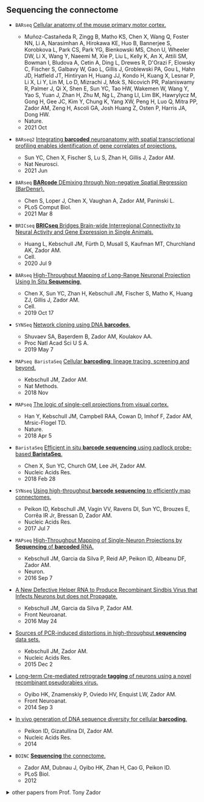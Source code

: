 
## **Sequencing** the connectome

- `BARseq` [Cellular anatomy of the mouse primary motor cortex.](https://www.ncbi.nlm.nih.gov/pmc/articles/PMC8494646/)
    - Muñoz-Castañeda R, Zingg B, Matho KS, Chen X, Wang Q, Foster NN, Li A, Narasimhan A, Hirokawa KE, Huo B, Bannerjee S, Korobkova L, Park CS, Park YG, Bienkowski MS, Chon U, Wheeler DW, Li X, Wang Y, Naeemi M, Xie P, Liu L, Kelly K, An X, Attili SM, Bowman I, Bludova A, Cetin A, Ding L, Drewes R, D'Orazi F, Elowsky C, Fischer S, Galbavy W, Gao L, Gillis J, Groblewski PA, Gou L, Hahn JD, Hatfield JT, Hintiryan H, Huang JJ, Kondo H, Kuang X, Lesnar P, Li X, Li Y, Lin M, Lo D, Mizrachi J, Mok S, Nicovich PR, Palaniswamy R, Palmer J, Qi X, Shen E, Sun YC, Tao HW, Wakemen W, Wang Y, Yao S, Yuan J, Zhan H, Zhu M, Ng L, Zhang LI, Lim BK, Hawrylycz M, Gong H, Gee JC, Kim Y, Chung K, Yang XW, Peng H, Luo Q, Mitra PP, Zador AM, Zeng H, Ascoli GA, Josh Huang Z, Osten P, Harris JA, Dong HW.
    - Nature. 
    - 2021 Oct

- `BARseq2` [Integrating **barcoded** neuroanatomy with spatial transcriptional profiling enables identification of gene correlates of projections.](https://www.ncbi.nlm.nih.gov/pmc/articles/PMC8178227/)
    - Sun YC, Chen X, Fischer S, Lu S, Zhan H, Gillis J, Zador AM.
    - Nat Neurosci. 
    - 2021 Jun

- `BARseq` [**BARcode** DEmixing through Non-negative Spatial Regression (BarDensr).](https://www.ncbi.nlm.nih.gov/pmc/articles/PMC7971881/)
    - Chen S, Loper J, Chen X, Vaughan A, Zador AM, Paninski L.
    - PLoS Comput Biol. 
    - 2021 Mar 8

- `BRICseq` [**BRICseq** Bridges Brain-wide Interregional Connectivity to Neural Activity and Gene Expression in Single Animals.](https://www.ncbi.nlm.nih.gov/pmc/articles/PMC7771207/)
    - Huang L, Kebschull JM, Fürth D, Musall S, Kaufman MT, Churchland AK, Zador AM.
    - Cell. 
    - 2020 Jul 9

- `BARseq` [High-Throughput Mapping of Long-Range Neuronal Projection Using In Situ **Sequencing**.](https://www.ncbi.nlm.nih.gov/pmc/articles/PMC7836778/)
    - Chen X, Sun YC, Zhan H, Kebschull JM, Fischer S, Matho K, Huang ZJ, Gillis J, Zador AM.
    - Cell. 
    - 2019 Oct 17

- `SYNSeq` [Network cloning using DNA **barcodes**.](https://www.ncbi.nlm.nih.gov/pmc/articles/PMC6511037/)
    - Shuvaev SA, Başerdem B, Zador AM, Koulakov AA.
    - Proc Natl Acad Sci U S A. 
    - 2019 May 7

- `MAPseq BaristaSeq` [Cellular **barcoding**: lineage tracing, screening and beyond.](http://zadorlab.labsites.cshl.edu/wp-content/uploads/sites/59/2019/08/Kebschull-Zador-2018-Cellular-barcoding-lineage-tracing.pdf)
    - Kebschull JM, Zador AM.
    - Nat Methods. 
    - 2018 Nov

- `MAPseq` [The logic of single-cell projections from visual cortex.](https://www.ncbi.nlm.nih.gov/pmc/articles/PMC6585423/)
    - Han Y, Kebschull JM, Campbell RAA, Cowan D, Imhof F, Zador AM, Mrsic-Flogel TD.
    - Nature. 
    - 2018 Apr 5 

- `BaristaSeq` [Efficient in situ **barcode** **sequencing** using padlock probe-based **BaristaSeq**.](https://www.ncbi.nlm.nih.gov/pmc/articles/PMC5829746/)
    - Chen X, Sun YC, Church GM, Lee JH, Zador AM.
    - Nucleic Acids Res. 
    - 2018 Feb 28

- `SYNseq` [Using high-throughput **barcode** **sequencing** to efficiently map connectomes.](https://www.ncbi.nlm.nih.gov/pmc/articles/PMC5499584/)
    - Peikon ID, Kebschull JM, Vagin VV, Ravens DI, Sun YC, Brouzes E, Corrêa IR Jr, Bressan D, Zador AM.
    - Nucleic Acids Res. 
    - 2017 Jul 7

- `MAPseq` [High-Throughput Mapping of Single-Neuron Projections by **Sequencing** of **barcoded** RNA.](https://www.ncbi.nlm.nih.gov/pmc/articles/PMC6640135/)
    - Kebschull JM, Garcia da Silva P, Reid AP, Peikon ID, Albeanu DF, Zador AM.
    - Neuron. 
    - 2016 Sep 7

- [A New Defective Helper RNA to Produce Recombinant Sindbis Virus that Infects Neurons but does not Propagate.](https://www.ncbi.nlm.nih.gov/pmc/articles/PMC4877524/)
    - Kebschull JM, Garcia da Silva P, Zador AM.
    - Front Neuroanat. 
    - 2016 May 24

- [Sources of PCR-induced distortions in high-throughput **sequencing** data sets.](https://www.ncbi.nlm.nih.gov/pmc/articles/PMC4666380/)
    - Kebschull JM, Zador AM.
    - Nucleic Acids Res. 
    - 2015 Dec 2

- [Long-term Cre-mediated retrograde **tagging** of neurons using a novel recombinant pseudorabies virus.](https://www.ncbi.nlm.nih.gov/pmc/articles/PMC4153299/)
    - Oyibo HK, Znamenskiy P, Oviedo HV, Enquist LW, Zador AM.
    - Front Neuroanat. 
    - 2014 Sep 3

- [In vivo generation of DNA sequence diversity for cellular **barcoding**.](https://www.ncbi.nlm.nih.gov/pmc/articles/PMC4176322/)
    - Peikon ID, Gizatullina DI, Zador AM.
    - Nucleic Acids Res. 
    - 2014

- `BOINC` [**Sequencing** the connectome.](https://www.ncbi.nlm.nih.gov/pmc/articles/PMC3479097/)
    - Zador AM, Dubnau J, Oyibo HK, Zhan H, Cao G, Peikon ID.
    - PLoS Biol. 
    - 2012













<details><summary>other papers from Prof. Tony Zador</summary>

## learning

- Corticostriatal Plasticity Established by Initial Learning Persists after Behavioral Reversal.
    - Ghosh S, Zador AM.
    - eNeuro. 
    - 2021 Mar 11
- SYNPLA, a method to identify synapses displaying plasticity after learning.
    - Dore K, Pao Y, Soria Lopez J, Aronson S, Zhan H, Ghosh S, Merrill S, Zador AM, Malinow R, Kebschull JM.
    - Proc Natl Acad Sci U S A. 
    - 2020 Feb 11
- A critique of pure learning and what artificial neural networks can learn from animal brains.
    - Zador AM.
    - Nat Commun. 
    - 2019 Aug 21

## **auditory**

- Selective corticostriatal plasticity during acquisition of an **auditory** discrimination task.
    - Xiong Q, Znamenskiy P, Zador AM.
    - Nature. 
    - 2015 May 21

- **auditory** thalamus and **auditory** cortex are equally modulated by context during flexible categorization of **sounds**.
    - Jaramillo S, Borges K, Zador AM.
    - J Neurosci. 
    - 2014 Apr 9

- Corticostriatal neurons in **auditory** cortex drive **decision**s during **auditory** discrimination.
    - Znamenskiy P, Zador AM.
    - Nature. 
    - 2013 May 23

- Up states are rare in awake **auditory** cortex.
    - Hromádka T, Zador AM, DeWeese MR.
    - J Neurophysiol. 
    - 2013 Apr

- PTEN regulation of local and long-range connections in mouse **auditory** cortex.
    - Xiong Q, Oviedo HV, Trotman LC, Zador AM.
    J Neurosci. 
    - 2012 Feb 1

- The **auditory** cortex mediates the perceptual effects of acoustic temporal expectation.
    - Jaramillo S, Zador AM.
    - Nat Neurosci. 
    - 2011 Feb

- The functional asymmetry of **auditory** cortex is reflected in the organization of local cortical circuits.
    - Oviedo HV, Bureau I, Svoboda K, Zador AM.
    - Nat Neurosci. 
    - 2010 Nov

- Long-lasting context dependence constrains neural encoding models in rodent **auditory** cortex.
    - Asari H, Zador AM.
    - J Neurophysiol. 
    - 2009 Nov

- Representations in **auditory** cortex.
    - Hromádka T, Zador AM.
    - Curr Opin Neurobiol.
    - 2009 Aug

- Engaging in an **auditory** task suppresses responses in **auditory** cortex.
    - Otazu GH, Tai LH, Yang Y, Zador AM.
    - Nat Neurosci. 
    - 2009 May

- Millisecond-scale differences in neural activity in **auditory** cortex can drive **decision**s.
    - Yang Y, DeWeese MR, Otazu GH, Zador AM.
    - Nat Neurosci. 
    - 2008 Nov

- Sparse representation of **sounds** in the unanesthetized **auditory** cortex.
    - Hromádka T, Deweese MR, Zador AM.
    - PLoS Biol. 
    - 2008 Jan

- Toward the mechanisms of **auditory** attention.
    - Hromádka T, Zador AM.
    - Hear Res. 
    - 2007 Jul

- Non-Gaussian membrane potential dynamics imply sparse, synchronous activity in **auditory** cortex.
    - DeWeese MR, Zador AM.
    - J Neurosci. 
    - 2006 Nov 22

- Reliability and representational bandwidth in the **auditory** cortex.
    - DeWeese MR, Hromádka T, Zador AM.
    - Neuron. 
    - 2005 Nov 3

- Neural gallops across **auditory** streams.
    - Deweese MR, Zador AM.
    - Neuron. 
    - 2005 Oct 6

- Synaptic mechanisms of forward suppression in rat **auditory** cortex.
    - Wehr M, Zador AM.
    - Neuron. 
    - 2005

- Shared and private variability in the **auditory** cortex.
    - Deweese MR, Zador AM.
    - J Neurophysiol. 
    - 2004 Sep 

- Linearity of cortical receptive fields measured with natural **sounds**.
    - Machens CK, Wehr MS, Zador AM.
    - J Neurosci. 
    - 2004 Feb 4

- Balanced inhibition underlies tuning and sharpens spike timing in **auditory** cortex.
    - Wehr M, Zador AM.
    - Nature. 
    - 2003 Nov 27

- Binary spiking in **auditory** cortex.
    - DeWeese MR, Wehr M, Zador AM.
    - J Neurosci. 
    - 2003 Aug 27

## **decision**

- Standardized and reproducible measurement of **decision**-making in mice.
    - International Brain Laboratory, Aguillon-Rodriguez V, Angelaki D, Bayer H, Bonacchi N, Carandini M, Cazettes F, Chapuis G, Churchland AK, Dan Y, Dewitt E, Faulkner M, Forrest H, Haetzel L, Häusser M, Hofer SB, Hu F, Khanal A, Krasniak C, Laranjeira I, Mainen ZF, Meijer G, Miska NJ, Mrsic-Flogel TD, Murakami M, Noel JP, Pan-Vazquez A, Rossant C, Sanders J, Socha K, Terry R, Urai AE, Vergara H, Wells M, Wilson CJ, Witten IB, Wool LE, Zador AM.
    - Elife. 
    - 2021 May 20

- Mice and rats achieve similar levels of performance in an adaptive **decision**-making task.
    - Jaramillo S, Zador AM.
    - Front Syst Neurosci. 
    - 2014 Sep 18

## **computation**

- Synaptic connectivity and **computation**.
    - Zador AM.
    - Nat Neurosci. 
    - 2001 Dec

- The basic unit of **computation**.
    - Zador AM.
    - Nat Neurosci. 
    - 2000 Nov

- Dynamic stochastic synapses as **computation**al units.
    - Maass W, Zador AM.
    - Neural Comput. 
    - 1999 May 15

## others

- Identification of a brainstem locus that inhibits tumor necrosis factor.
    - Kressel AM, Tsaava T, Levine YA, Chang EH, Addorisio ME, Chang Q, Burbach BJ, Carnevale D, Lembo G, Zador AM, Andersson U, Pavlov VA, Chavan SS, Tracey KJ.
    - Proc Natl Acad Sci U S A. 
    - 2020 Nov 24

- Differences in sensitivity to neural timing among cortical areas.
    - Yang Y, Zador AM.
    - J Neurosci. 
    - 2012 Oct 24

- PINP: a new method of **tagging** neuronal populations for identification during in vivo electrophysiological recording.
    - Lima SQ, Hromádka T, Znamenskiy P, Zador AM.
    - PLoS One. 
    - 2009 Jul 7

- Correlated connectivity and the distribution of firing rates in the neocortex.
    - Koulakov AA, Hromádka T, Zador AM.
    - J Neurosci. 
    - 2009 Mar 25

- Sparse representations for the cocktail party problem.
    - Asari H, Pearlmutter BA, Zador AM.
    - J Neurosci. 
    - 2006 Jul 12

- Natural scene statistics at the centre of gaze.
    - Reinagel P, Zador AM.
    - Network. 
    - 1999 Nov

- Input synchrony and the irregular firing of cortical neurons.
    - Stevens CF, Zador AM.
    - Nat Neurosci. 
    - 1998 Jul

- Efficient discrimination of temporal patterns by motion-sensitive neurons in primate visual cortex.
    - Buracas GT, Zador AM, DeWeese MR, Albright TD.
    - Neuron. 
    - 1998 May

- Dynamic synapses in the cortex.
    - Zador AM, Dobrunz LE.
    - Neuron. 
    - 1997 Jul

- Electrotonic architecture of hippocampal CA1 pyramidal neurons based on three-dimensional reconstructions.
    - Mainen ZF, Carnevale NT, Zador AM, Claiborne BJ, Brown TH.
    - J Neurophysiol. 
    - 1996 Sep

- The morphoelectrotonic transform: a graphical approach to dendritic function.
    - Zador AM, Agmon-Snir H, Segev I.
    - J Neurosci. 
    - 1995 Mar

</details>